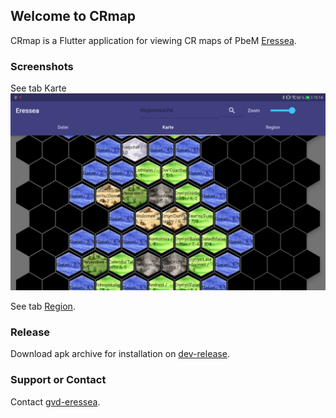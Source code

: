 ## Welcome to CRmap 

CRmap is a Flutter application for viewing CR maps of PbeM [Eressea](https://www.eressea.de/en/).

### Screenshots

See tab Karte ![Screenshot Karte](https://raw.githubusercontent.com/gvd-eressea/crmap/main/doc/Screenshot_Karte.png)

See tab [Region](https://raw.githubusercontent.com/gvd-eressea/crmap/main/doc/Screenshot_Region.png).

### Release

Download apk archive for installation on [dev-release](https://github.com/gvd-eressea/crmap/releases/tag/dev-release).

### Support or Contact

Contact [gvd-eressea](https://github.com/gvd-eressea).
